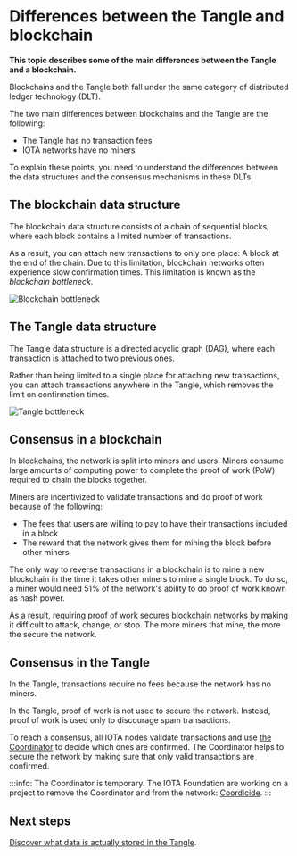 # Differences between the Tangle and blockchain

**This topic describes some of the main differences between the Tangle and a blockchain.**

Blockchains and the Tangle both fall under the same category of distributed ledger technology (DLT).

The two main differences between blockchains and the Tangle are the following:

- The Tangle has no transaction fees
- IOTA networks have no miners

To explain these points, you need to understand the differences between the data structures and the consensus mechanisms in these DLTs.

## The blockchain data structure

The blockchain data structure consists of a chain of sequential blocks, where each block contains a limited number of transactions.

As a result, you can attach new transactions to only one place: A block at the end of the chain. Due to this limitation, blockchain networks often experience slow confirmation times. This limitation is known as the _blockchain bottleneck_.

![Blockchain bottleneck](../images/blockchain-bottleneck.gif)

## The Tangle data structure

The Tangle data structure is a directed acyclic graph (DAG), where each transaction is attached to two previous ones.

Rather than being limited to a single place for attaching new transactions, you can attach transactions anywhere in the Tangle, which removes the limit on confirmation times.

![Tangle bottleneck](../images/tangle-bottleneck.gif)

## Consensus in a blockchain

In blockchains, the network is split into miners and users. Miners consume large amounts of computing power to complete the proof of work (PoW) required to chain the blocks together.

Miners are incentivized to validate transactions and do proof of work because of the following:
- The fees that users are willing to pay to have their transactions included in a block
- The reward that the network gives them for mining the block before other miners

The only way to reverse transactions in a blockchain is to mine a new blockchain in the time it takes other miners to mine a single block. To do so, a miner would need 51% of the network's ability to do proof of work known as hash power.

As a result, requiring proof of work secures blockchain networks by making it difficult to attack, change, or stop. The more miners that mine, the more the secure the network.

## Consensus in the Tangle

In the Tangle, transactions require no fees because the network has no miners.

In the Tangle, proof of work is not used to secure the network. Instead, proof of work is used only to discourage spam transactions.

To reach a consensus, all IOTA nodes validate transactions and use [the Coordinator](../the-tangle/the-coordinator.md) to decide which ones are confirmed. The Coordinator helps to secure the network by making sure that only valid transactions are confirmed.

:::info:
The Coordinator is temporary. The IOTA Foundation are working on a project to remove the Coordinator and from the network: [Coordicide](https://coordicide.iota.org/post-coordinator).
:::

## Next steps

[Discover what data is actually stored in the Tangle](../the-tangle/ternary.md).